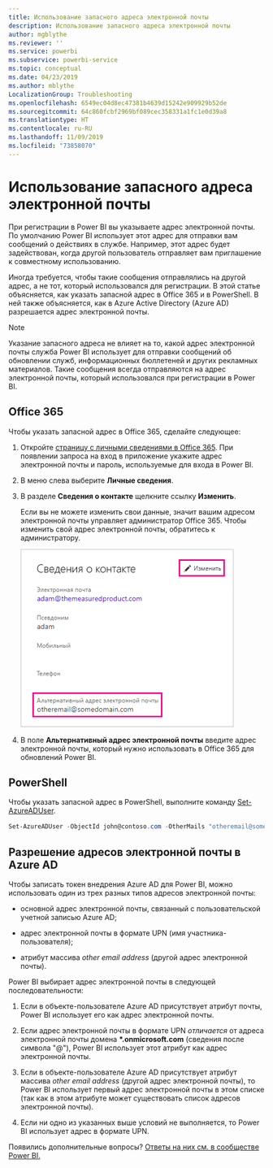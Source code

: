 ```yaml
---
title: Использование запасного адреса электронной почты
description: Использование запасного адреса электронной почты
author: mgblythe
ms.reviewer: ''
ms.service: powerbi
ms.subservice: powerbi-service
ms.topic: conceptual
ms.date: 04/23/2019
ms.author: mblythe
LocalizationGroup: Troubleshooting
ms.openlocfilehash: 6549ec04d8ec47381b4639d15242e909929b52de
ms.sourcegitcommit: 64c860fcbf2969bf089cec358331a1fc1e0d39a8
ms.translationtype: HT
ms.contentlocale: ru-RU
ms.lasthandoff: 11/09/2019
ms.locfileid: "73858070"
---
```

# <a name="use-an-alternate-email-address"></a>Использование запасного адреса электронной почты

При регистрации в Power BI вы указываете адрес электронной почты. По умолчанию Power BI использует этот адрес для отправки вам сообщений о действиях в службе. Например, этот адрес будет задействован, когда другой пользователь отправляет вам приглашение к совместному использованию.

Иногда требуется, чтобы такие сообщения отправлялись на другой адрес, а не тот, который использовался для регистрации. В этой статье объясняется, как указать запасной адрес в Office 365 и в PowerShell. В ней также объясняется, как в Azure Active Directory (Azure AD) разрешается адрес электронной почты.

> [!NOTE]
> Указание запасного адреса не влияет на то, какой адрес электронной почты служба Power BI использует для отправки сообщений об обновлении служб, информационных бюллетеней и других рекламных материалов. Такие сообщения всегда отправляются на адрес электронной почты, который использовался при регистрации в Power BI.

## <a name="use-office-365"></a>Office 365

Чтобы указать запасной адрес в Office 365, сделайте следующее:

1. Откройте [страницу с личными сведениями в Office 365](https://portal.office.com/account/#personalinfo). При появлении запроса на вход в приложение укажите адрес электронной почты и пароль, используемые для входа в Power BI.

1. В меню слева выберите **Личные сведения**.

1. В разделе **Сведения о контакте** щелкните ссылку **Изменить**.

    Если вы не можете изменить свои данные, значит вашим адресом электронной почты управляет администратор Office 365. Чтобы изменить свой адрес электронной почты, обратитесь к администратору.

    ![Сведения о контакте](media/service-admin-alternate-email-address-for-power-bi/contact-details.png)

1. В поле **Альтернативный адрес электронной почты** введите адрес электронной почты, который нужно использовать в Office 365 для обновлений Power BI.

## <a name="use-powershell"></a>PowerShell

Чтобы указать запасной адрес в PowerShell, выполните команду [Set-AzureADUser](/powershell/module/azuread/set-azureaduser/).

```powershell
Set-AzureADUser -ObjectId john@contoso.com -OtherMails "otheremail@somedomain.com"
```

## <a name="email-address-resolution-in-azure-ad"></a>Разрешение адресов электронной почты в Azure AD

Чтобы записать токен внедрения Azure AD для Power BI, можно использовать один из трех разных типов адресов электронной почты:

* основной адрес электронной почты, связанный с пользовательской учетной записью Azure AD;

* адрес электронной почты в формате UPN (имя участника-пользователя);

* атрибут массива *other email address* (другой адрес электронной почты).

Power BI выбирает адрес электронной почты в следующей последовательности:

1. Если в объекте-пользователе Azure AD присутствует атрибут почты, Power BI использует его как адрес электронной почты.

1. Если адрес электронной почты в формате UPN *отличается* от адреса электронной почты домена **\*.onmicrosoft.com** (сведения после символа "\@"), Power BI использует этот атрибут как адрес электронной почты.

1. Если в объекте-пользователе Azure AD присутствует атрибут массива *other email address* (другой адрес электронной почты), то Power BI использует первый адрес электронной почты в этом списке (так как в этом атрибуте может существовать список адресов электронной почты).

1. Если ни одно из указанных выше условий не выполняется, то Power BI использует адрес в формате UPN.

Появились дополнительные вопросы? [Ответы на них см. в сообществе Power BI.](https://community.powerbi.com/)
